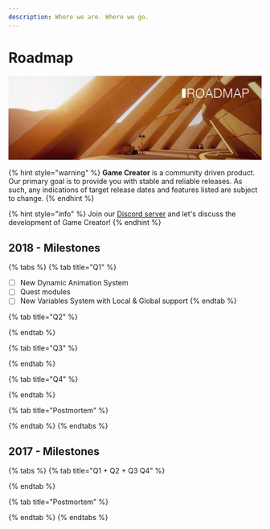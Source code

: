 ```yaml
---
description: Where we are. Where we go.
---
```


# Roadmap

![](.gitbook/assets/roadmap.jpg)

{% hint style="warning" %}
**Game Creator** is a community driven product. Our primary goal is to provide you with stable and reliable releases. As such, any indications of target release dates and features listed are subject to change.
{% endhint %}

{% hint style="info" %}
Join our [Discord server](https://discord.gg/ZCkqJf5) and let's discuss the development of Game Creator!
{% endhint %}

## 2018 - Milestones

{% tabs %}
{% tab title="Q1" %}
* [ ] New Dynamic Animation System
* [ ] Quest modules
* [ ] New Variables System with Local & Global support
{% endtab %}

{% tab title="Q2" %}

{% endtab %}

{% tab title="Q3" %}

{% endtab %}

{% tab title="Q4" %}

{% endtab %}

{% tab title="Postmortem" %}

{% endtab %}
{% endtabs %}

## 2017 - Milestones

{% tabs %}
{% tab title="Q1 + Q2 + Q3  Q4" %}

{% endtab %}

{% tab title="Postmortem" %}

{% endtab %}
{% endtabs %}



